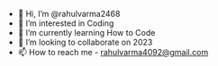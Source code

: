 - 👋 Hi, I’m @rahulvarma2468
- 👀 I’m interested in Coding
- 🌱 I’m currently learning How to Code
- 💞️ I’m looking to collaborate on 2023
- 📫 How to reach me - rahulvarma4092@gmail.com

<!---
rahulvarma2468/rahulvarma2468 is a ✨ special ✨ repository because its `README.md` (this file) appears on your GitHub profile.
You can click the Preview link to take a look at your changes.
--->
